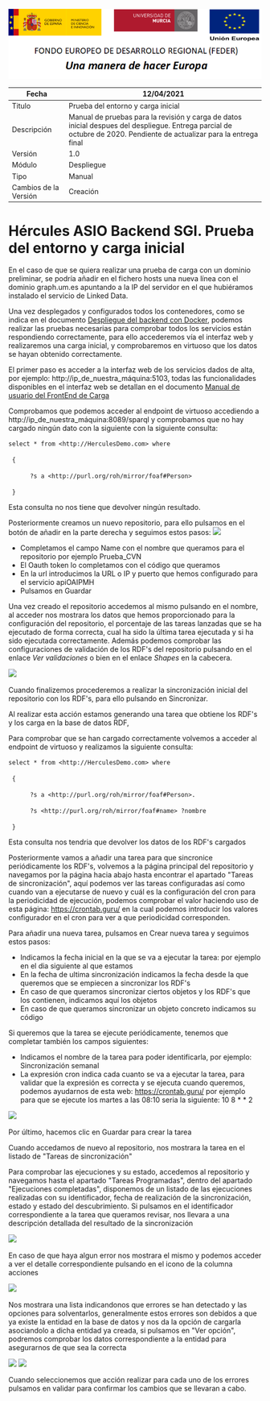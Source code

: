 ![](.//media/CabeceraDocumentosMD.png)

| Fecha         | 12/04/2021                                                   |
| ------------- | ------------------------------------------------------------ |
|Titulo|Prueba del entorno y carga inicial| 
|Descripción|Manual de pruebas para la revisión y carga de datos inicial despues del despliegue. Entrega parcial de octubre de 2020. Pendiente de actualizar para la entrega final|
|Versión|1.0|
|Módulo|Despliegue|
|Tipo|Manual|
|Cambios de la Versión|Creación|

# Hércules ASIO Backend SGI. Prueba del entorno y carga inicial

En el caso de que se quiera realizar una prueba de carga con un dominio preliminar, se podría añadir en el fichero hosts una nueva línea con el dominio graph.um.es apuntando a la IP del servidor en el que hubiéramos instalado el servicio de Linked Data.

Una vez desplegados y configurados todos los contenedores, como se indica en el documento [Despliegue del backend con Docker](../Builds/docker-images), podemos realizar las pruebas necesarias para comprobar todos los servicios están respondiendo correctamente, para ello accederemos vía el interfaz web y realizaremos una carga inicial, y comprobaremos en virtuoso que los datos se hayan obtenido correctamente. 

El primer paso es acceder a la interfaz web de los servicios dados de alta, por ejemplo: http://ip_de_nuestra_máquina:5103, todas las funcionalidades disponibles en el interfaz web se detallan en el documento [Manual de usuario del FrontEnd de Carga](../src/Hercules.Asio.Web/Manual-de-usuario.md#administraci%C3%B3n-de-p%C3%A1ginas)

Comprobamos que podemos acceder al endpoint de virtuoso accediendo a http://ip_de_nuestra_máquina:8089/sparql y comprobamos que no hay cargado ningún dato con la siguiente con la siguiente consulta:
```
select * from <http://HerculesDemo.com> where

 {

      ?s a <http://purl.org/roh/mirror/foaf#Person>

 }
```

Esta consulta no nos tiene que devolver ningún resultado.

Posteriormente creamos un nuevo repositorio, para ello pulsamos en el botón de añadir en la parte derecha y seguimos estos pasos:
![](media/crear_repositorio.png)

* Completamos el campo Name con el nombre que queramos para el repositorio por ejemplo Prueba_CVN
* El Oauth token lo completamos con el código que queramos
* En la url introducimos la URL o IP y puerto que hemos configurado para el servicio apiOAIPMH
* Pulsamos en Guardar

Una vez creado el repositorio accedemos al mismo pulsando en el nombre, al acceder nos mostrara los datos que hemos proporcionado para la configuración del repositorio, el porcentaje de las tareas lanzadas que se ha ejecutado de forma correcta, cual ha sido la última tarea ejecutada y si ha sido ejecutada correctamente. Además podemos comprobar las configuraciones de validación de los RDF's del repositorio pulsando en el enlace *Ver validaciones* o bien en el enlace *Shapes* en la cabecera.

![](media/repositorio.png)

Cuando finalizemos procederemos a realizar la sincronización inicial del repositorio con los RDF's, para ello pulsando en Sincronizar.

Al realizar esta acción estamos generando una tarea que obtiene los RDF's y los carga en la base de datos RDF, 

Para comprobar que se han cargado correctamente volvemos a acceder al endpoint de virtuoso y realizamos la siguiente consulta:
```
select * from <http://HerculesDemo.com> where

 {

      ?s a <http://purl.org/roh/mirror/foaf#Person>.

      ?s <http://purl.org/roh/mirror/foaf#name> ?nombre

 }
```

Esta consulta nos tendria que devolver los datos de los RDF's cargados

Posteriormente vamos a añadir una tarea para que sincronice periódicamente los RDF's, volvemos a la página principal del repositorio y navegamos por la página hacia abajo hasta encontrar el apartado "Tareas de sincronización", aquí podemos ver las tareas configuradas así como cuando van a ejecutarse de nuevo y cuál es la configuración del cron para la periodicidad de ejecución, podemos comprobar el valor haciendo uso de esta página: https://crontab.guru/ en la cual podemos introducir los valores configurador en el cron para ver a que periodicidad corresponden.


Para añadir una nueva tarea, pulsamos en Crear nueva tarea y seguimos estos pasos:

* Indicamos la fecha inicial en la que se va a ejecutar la tarea: por ejemplo en el dia siguiente al que estamos
* En la fecha de ultima sincronización indicamos la fecha desde la que queremos que se empiecen a sincronizar los RDF's
* En caso de que queramos sincronizar ciertos objetos y los RDF's que los contienen, indicamos aquí los objetos
* En caso de que queramos sincronizar un objeto concreto indicamos su código

Si queremos que la tarea se ejecute periódicamente, tenemos que completar también los campos siguientes:
* Indicamos el nombre de la tarea para poder identificarla, por ejemplo: Sincronización semanal
* La expresión cron indica cada cuanto se va a ejecutar la tarea, para validar que la expresión es correcta y se ejecuta cuando queremos, podemos ayudarnos de esta web: https://crontab.guru/ por ejemplo para que se ejecute los martes a las 08:10 seria la siguiente: 10 8 * * 2

![](media/crear_tarea.png)

Por último, hacemos clic en Guardar para crear la tarea

Cuando accedamos de nuevo al repositorio, nos mostrara la tarea en el listado de "Tareas de sincronización"

Para comprobar las ejecuciones y su estado, accedemos al repositorio y navegamos hasta el apartado "Tareas Programadas", dentro del apartado "Ejecuciones completadas", disponemos de un listado de las ejecuciones realizadas con su identificador, fecha de realización de la sincronización, estado y estado del descubrimiento. Si pulsamos en el identificador correspondiente a la tarea que queramos revisar, nos llevara a una descripción detallada del resultado de la sincronización

![](media/tareas_programadas.png)

En caso de que haya algun error nos mostrara el mismo y podemos acceder a ver el detalle correspondiente pulsando en el icono de la columna acciones

![](media/detalle_tarea.png)

Nos mostrara una lista indicandonos que errores se han detectado y las opciones para solventarlos, generalmente estos errores son debidos a que ya existe la entidad en la base de datos y nos da la opción de cargarla asociandolo a dicha entidad ya creada, si pulsamos en "Ver opción", podremos comprobar los datos correspondiente a la entidad para asegurarnos de que sea la correcta

![](media/detalle_errores.png)
![](media/detalle_entidad.png)

Cuando seleccionemos que acción realizar para cada uno de los errores pulsamos en validar para confirmar los cambios que se llevaran a cabo.
